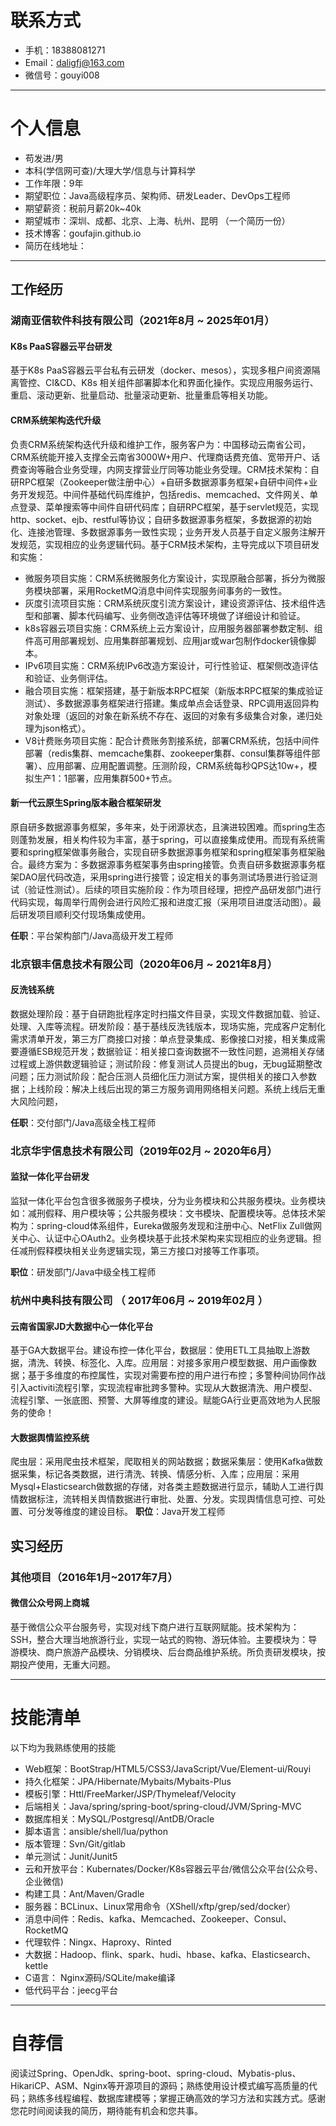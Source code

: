 # 联系方式
 - 手机：18388081271
 - Email：daligfj@163.com
 - 微信号：gouyi008
 ---
# 个人信息
 - 苟发进/男
 - 本科(学信网可查)/大理大学/信息与计算科学
 - 工作年限：9年
 - 期望职位：Java高级程序员、架构师、研发Leader、DevOps工程师
 - 期望薪资：税前月薪20k~40k
 - 期望城市：深圳、成都、北京、上海、杭州、昆明 （一个简历一份）
 - 技术博客：goufajin.github.io
 - 简历在线地址：
---
## 工作经历
### 湖南亚信软件科技有限公司（2021年8月 ~ 2025年01月）
#### K8s PaaS容器云平台研发
基于K8s PaaS容器云平台私有云研发（docker、mesos），实现多租户间资源隔离管控、CI&CD、K8s 相关组件部署脚本化和界面化操作。实现应用服务运行、重启、滚动更新、批量启动、批量滚动更新、批量重启等相关功能。
#### CRM系统架构迭代升级           
负责CRM系统架构迭代升级和维护工作，服务客户为：中国移动云南省公司，CRM系统能开接入支撑全云南省3000W+用户、代理商话费充值、宽带开户、话费查询等融合业务受理，内网支撑营业厅同等功能业务受理。CRM技术架构：自研RPC框架（Zookeeper做注册中心）+自研多数据源事务框架+自研中间件+业务开发规范。中间件基础代码库维护，包括redis、memcached、文件网关、单点登录、菜单搜索等中间件自研代码库；自研RPC框架，基于servlet规范，实现http、socket、ejb、restful等协议；自研多数据源事务框架，多数据源的初始化、连接池管理、多数据源事务一致性实现；业务开发人员基于自定义服务注解开发规范，实现相应的业务逻辑代码。基于CRM技术架构，主导完成以下项目研发和实施：
- 微服务项目实施：CRM系统微服务化方案设计，实现原融合部署，拆分为微服务模块部署，采用RocketMQ消息中间件实现服务间事务的一致性。
- 灰度引流项目实施：CRM系统灰度引流方案设计，建设资源评估、技术组件选型和部署、脚本代码编写、业务侧改造评估等环境做了详细设计和验证。
- k8s容器云项目实施：CRM系统上云方案设计，应用服务器部署参数定制、组件高可用部署规划、应用集群部署规划、应用jar或war包制作docker镜像脚本。
- IPv6项目实施：CRM系统IPv6改造方案设计，可行性验证、框架侧改造评估和验证、业务侧评估。
- 融合项目实施：框架搭建，基于新版本RPC框架（新版本RPC框架的集成验证测试）、多数据源事务框架进行搭建。集成单点会话登录、RPC调用返回异构对象处理（返回的对象在新系统不存在、返回的对象有多级集合对象，递归处理为json格式）。
- V8计费账务项目实施：配合计费账务割接系统，部署CRM系统，包括中间件部署（redis集群、memcache集群、zookeeper集群、consul集群等组件部署）、应用部署、应用配置调整。压测阶段，CRM系统每秒QPS达10w+，模拟生产1：1部署，应用集群500+节点。
#### 新一代云原生Spring版本融合框架研发
原自研多数据源事务框架，多年来，处于闭源状态，且演进较困难。而spring生态则蓬勃发展，相关构件较为丰富，基于spring，可以直接集成使用。而现有系统需要和spring框架做事务融合，实现自研多数据源事务框架和spring框架事务框架融合。最终方案为：多数据源事务框架事务由spring接管。负责自研多数据源事务框架DAO层代码改造，采用spring进行接管；设定相关的事务测试场景进行验证测试（验证性测试）。后续的项目实施阶段：作为项目经理，把控产品研发部门进行代码实现，每周举行周例会进行风险汇报和进度汇报（采用项目进度活动图）。最后研发项目顺利交付现场集成使用。

**任职**：平台架构部门/Java高级开发工程师
### 北京银丰信息技术有限公司（2020年06月 ~ 2021年8月）
#### 反洗钱系统
数据处理阶段：基于自研跑批程序定时扫描文件目录，实现文件数据加载、验证、处理、入库等流程。研发阶段：基于基线反洗钱版本，现场实施，完成客户定制化需求清单开发，第三方厂商接口对接：单点登录集成、影像接口对接，相关集成需要遵循ESB规范开发；数据验证：相关接口查询数据不一致性问题，追溯相关存储过程或上游供数逻辑验证；测试阶段：修复测试人员提出的bug，无bug延期整改问题；压力测试阶段：配合压测人员细化压力测试方案，提供相关的接口入参数据；上线阶段：解决上线后出现的第三方服务调用网络相关问题。系统上线后无重大风险问题，

**任职**：交付部门/Java高级全栈工程师
### 北京华宇信息技术有限公司（2019年02月 ~ 2020年6月）
#### 监狱一体化平台研发
监狱一体化平台包含很多微服务子模块，分为业务模块和公共服务模块。业务模块如：减刑假释、用户模块等；公共服务模块：文书模块、配置模块等。总体技术架构为：spring-cloud体系组件，Eureka做服务发现和注册中心、NetFlix Zull做网关中心、认证中心OAuth2。业务模块基于此技术架构来实现相应的业务逻辑。担任减刑假释模块相关业务逻辑实现，第三方接口对接等工作事项。

**职位**：研发部门/Java中级全栈工程师
### 杭州中奥科技有限公司 （ 2017年06月 ~ 2019年02月 ）
#### 云南省国家JD大数据中心一体化平台
基于GA大数据平台。建设布控一体化平台，数据层：使用ETL工具抽取上游数据，清洗、转换、标签化、入库。应用层：对接多家用户模型数据、用户画像数据；基于多维度的布控属性，实现对需要布控的用户进行布控；多警种间协同作战引入activiti流程引擎，实现流程审批跨多警种。实现从大数据清洗、用户模型、流程引擎、一张底图、预警、大屏等维度的建设。赋能GA行业更高效地为人民服务的使命！

#### 大数据舆情监控系统
爬虫层：采用爬虫技术框架，爬取相关的网站数据；数据采集层：使用Kafka做数据采集，标记各类数据，进行清洗、转换、情感分析、入库；应用层：采用Mysql+Elasticsearch做数据的存储，对各类主题数据进行显示，辅助人工进行舆情数据标注，流转相关舆情数据进行审批、处置、分发。实现舆情信息可控、可处置、可分发等维度的建设目标。
**职位**：Java开发工程师

## 实习经历
### 其他项目（2016年1月~2017年7月）
#### 微信公众号网上商城
基于微信公众平台服务号，实现对线下商户进行互联网赋能。技术架构为：SSH，整合大理当地旅游行业，实现一站式的购物、游玩体验。主要模块为：导游模块、商户旅游产品模块、分销模块、后台商品维护系统。所负责研发模块，按期投产使用，无重大问题。

---
# 技能清单
以下均为我熟练使用的技能
- Web框架：BootStrap/HTML5/CSS3/JavaScript/Vue/Element-ui/Rouyi
- 持久化框架：JPA/Hibernate/Mybaits/Mybaits-Plus
- 模板引擎：Httl/FreeMarker/JSP/Thymeleaf/Velocity
- 后端相关：Java/spring/spring-boot/spring-cloud/JVM/Spring-MVC
- 数据库相关：MySQL/Postgresql/AntDB/Oracle
- 脚本语言：ansible/shell/lua/python
- 版本管理：Svn/Git/gitlab
- 单元测试：Junit/Junit5
- 云和开放平台：Kubernates/Docker/K8s容器云平台/微信公众平台(公众号、企业微信)
- 构建工具：Ant/Maven/Gradle
- 服务器：BCLinux、Linux常用命令（XShell/xftp/grep/sed/docker）
- 消息中间件：Redis、kafka、Memcached、Zookeeper、Consul、RocketMQ
- 代理软件：Ningx、Haproxy、Rinted
- 大数据：Hadoop、flink、spark、hudi、hbase、kafka、Elasticsearch、kettle
- C语言： Nginx源码/SQLite/make编译
- 低代码平台：jeecg平台
---
# 自荐信
阅读过Spring、OpenJdk、spring-boot、spring-cloud、Mybatis-plus、HikariCP、ASM、Nginx等开源项目的源码；熟练使用设计模式编写高质量的代码；熟练多线程编程、数据库建模等；掌握正确高效的学习方法和实践方式。感谢您花时间阅读我的简历，期待能有机会和您共事。

